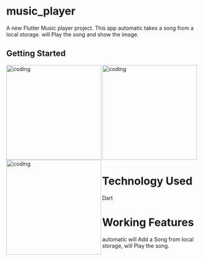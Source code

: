 # music_player

A new Flutter Music player project. This app automatic takes a song from a local storage. will Play the song and show the image.
## Getting Started

<img align="left" alt="coding" width="250" src="https://github.com/mhossain11/Flutter-Music-Player-app/assets/56032040/1a38363b-8d75-4467-95e1-61516f3e476c.jpeg">
<img align="left" alt="coding" width="250" src="https://github.com/mhossain11/Flutter-Music-Player-app/assets/56032040/03db2ce7-9454-49dc-a0a2-2db484a7ae02.jpeg">
<img  alt="coding" width="250" src="https://github.com/mhossain11/Flutter-Music-Player-app/assets/56032040/346127a4-1ef1-4a68-9279-cfb2dbd4cfc0.jpeg">



# Technology Used
Dart 

# Working Features

automatic will Add a Song from local storage, will Play the song.
